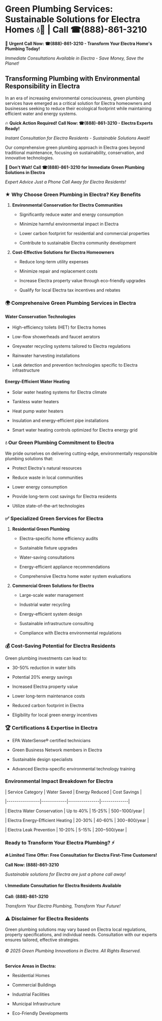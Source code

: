 # Green Plumbing Services: Sustainable Solutions for Electra Homes 💧🌿 | Call ☎(888)-861-3210

🚨 **Urgent Call Now: ☎(888)-861-3210 - Transform Your Electra Home's Plumbing Today!**
*Immediate Consultations Available in Electra - Save Money, Save the Planet!*

## Transforming Plumbing with Environmental Responsibility in Electra

In an era of increasing environmental consciousness, green plumbing services have emerged as a critical solution for Electra homeowners and businesses seeking to reduce their ecological footprint while maintaining efficient water and energy systems. 

🔥 **Quick Action Required! Call Now: ☎(888)-861-3210 - Electra Experts Ready!**
*Instant Consultation for Electra Residents - Sustainable Solutions Await!*

Our comprehensive green plumbing approach in Electra goes beyond traditional maintenance, focusing on sustainability, conservation, and innovative technologies.

🚨 **Don't Wait! Call ☎(888)-861-3210 for Immediate Green Plumbing Solutions in Electra**
*Expert Advice Just a Phone Call Away for Electra Residents!*

### ★ Why Choose Green Plumbing in Electra? Key Benefits

1. **Environmental Conservation for Electra Communities** 
   - Significantly reduce water and energy consumption
   - Minimize harmful environmental impact in Electra
   - Lower carbon footprint for residential and commercial properties
   - Contribute to sustainable Electra community development

2. **Cost-Effective Solutions for Electra Homeowners** 
   - Reduce long-term utility expenses
   - Minimize repair and replacement costs
   - Increase Electra property value through eco-friendly upgrades
   - Qualify for local Electra tax incentives and rebates

### 🌍 Comprehensive Green Plumbing Services in Electra

#### Water Conservation Technologies
- High-efficiency toilets (HET) for Electra homes
- Low-flow showerheads and faucet aerators
- Greywater recycling systems tailored to Electra regulations
- Rainwater harvesting installations
- Leak detection and prevention technologies specific to Electra infrastructure

#### Energy-Efficient Water Heating
- Solar water heating systems for Electra climate
- Tankless water heaters
- Heat pump water heaters
- Insulation and energy-efficient pipe installations
- Smart water heating controls optimized for Electra energy grid

### 💧 Our Green Plumbing Commitment to Electra

We pride ourselves on delivering cutting-edge, environmentally responsible plumbing solutions that:
- Protect Electra's natural resources
- Reduce waste in local communities
- Lower energy consumption
- Provide long-term cost savings for Electra residents
- Utilize state-of-the-art technologies

### ✅ Specialized Green Services for Electra

1. **Residential Green Plumbing**
   - Electra-specific home efficiency audits
   - Sustainable fixture upgrades
   - Water-saving consultations
   - Energy-efficient appliance recommendations
   - Comprehensive Electra home water system evaluations

2. **Commercial Green Solutions for Electra**
   - Large-scale water management
   - Industrial water recycling
   - Energy-efficient system design
   - Sustainable infrastructure consulting
   - Compliance with Electra environmental regulations

### 💰 Cost-Saving Potential for Electra Residents

Green plumbing investments can lead to:
- 30-50% reduction in water bills
- Potential 20% energy savings
- Increased Electra property value
- Lower long-term maintenance costs
- Reduced carbon footprint in Electra
- Eligibility for local green energy incentives

### 🏆 Certifications & Expertise in Electra

- EPA WaterSense® certified technicians
- Green Business Network members in Electra
- Sustainable design specialists
- Advanced Electra-specific environmental technology training

### Environmental Impact Breakdown for Electra

| Service Category | Water Saved | Energy Reduced | Cost Savings |
|-----------------|-------------|----------------|--------------|
| Electra Water Conservation | Up to 40% | 15-25% | $500-$1000/year |
| Electra Energy-Efficient Heating | 20-30% | 40-60% | $300-$800/year |
| Electra Leak Prevention | 10-20% | 5-15% | $200-$500/year |

### Ready to Transform Your Electra Plumbing? ⚡

**🔥 Limited Time Offer: Free Consultation for Electra First-Time Customers!**

**Call Now: (888)-861-3210**
*Sustainable solutions for Electra are just a phone call away!*

#### 📞 Immediate Consultation for Electra Residents Available

**Call: (888)-861-3210**
*Transform Your Electra Plumbing, Transform Your Future!*

### ⚠️ Disclaimer for Electra Residents

Green plumbing solutions may vary based on Electra local regulations, property specifications, and individual needs. Consultation with our experts ensures tailored, effective strategies.

###### © 2025 Green Plumbing Innovations in Electra. All Rights Reserved.

**Service Areas in Electra:** 
- Residential Homes
- Commercial Buildings
- Industrial Facilities
- Municipal Infrastructure
- Eco-Friendly Developments